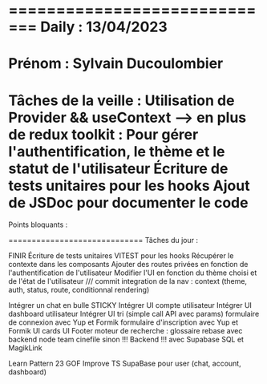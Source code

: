 =============================
Daily :
13/04/2023
=============================
Prénom :
Sylvain Ducoulombier
=============================
Tâches de la veille :
Utilisation de Provider && useContext
--> en plus de redux toolkit :
Pour gérer l'authentification, le thème et le statut de l'utilisateur
Écriture de tests unitaires pour les hooks
Ajout de JSDoc pour documenter le code
=============================
Points bloquants :

=============================
Tâches du jour :

FINIR Écriture de tests unitaires VITEST pour les hooks
Récupérer le contexte dans les composants
Ajouter des routes privées en fonction de l'authentification de l'utilisateur
Modifier l'UI en fonction du thème choisi et de l'état de l'utilisateur
/// commit integration de la nav : context (theme, auth, status, route, conditionnal rendering)

Intégrer un chat en bulle STICKY
Intégrer UI compte utilisateur
Intégrer UI dashboard utilisateur
Intégrer UI tri (simple call API avec params)
formulaire de connexion avec Yup et Formik
formulaire d'inscription avec Yup et Formik
UI cards
UI Footer
moteur de recherche : glossaire
rebase avec backend node team cinefile
sinon !!! Backend !!! avec Supabase SQL et MagikLink

Learn Pattern 23 GOF
Improve TS
SupaBase pour user (chat, account, dashboard)
